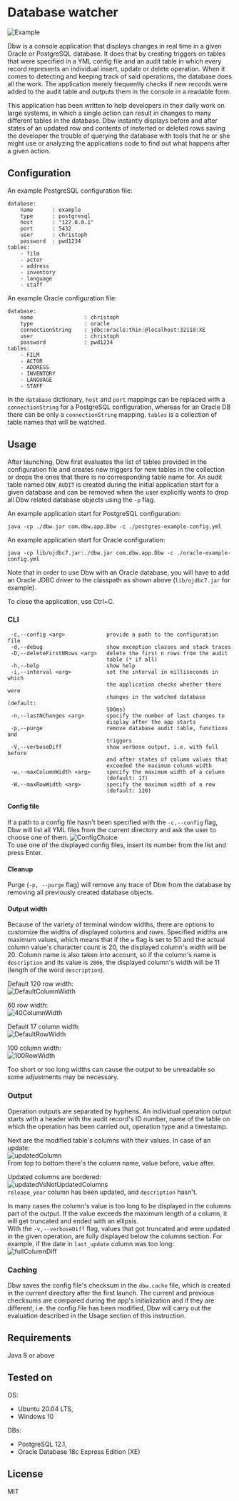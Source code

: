 # Database watcher

![Example](docs/operation_output.png)

Dbw is a console application that displays changes in real time in a given Oracle or PostgreSQL database. It does that by creating triggers on tables that were specified in a YML config file and an audit table in which every record represents an individual insert, update or delete operation. When it comes to detecting and keeping track of said operations, the database does all the work. The application merely frequently checks if new records were added to the audit table and outputs them in the console in a readable form. 

This application has been written to help developers in their daily work on large systems, in which a single action can result in changes to many different tables in the database. Dbw instantly displays before and after states of an updated row and contents of insterted or deleted rows saving the developer the trouble of querying the database with tools that he or she might use or analyzing the applications code to find out what happens after a given action. 

## Configuration

An example PostgreSQL configuration file:
```
database:
    name      : example
    type      : postgresql
    host      : "127.0.0.1"
    port      : 5432
    user      : christoph
    password  : pwd1234
tables:
    - film
    - actor
    - address
    - inventory
    - language
    - staff
```

An example Oracle configuration file:
```
database:
    name                : christoph
    type                : oracle
    connectionString    : jdbc:oracle:thin:@localhost:32118:XE
    user                : christoph
    password            : pwd1234
tables:
    - FILM
    - ACTOR
    - ADDRESS
    - INVENTORY
    - LANGUAGE
    - STAFF
```

In the `database` dictionary, `host` and `port` mappings can be replaced with a `connectionString` for a PostgreSQL configuration, whereas for an Oracle DB there can be only a `connectionString` mapping. 
`tables` is a collection of table names that will be watched.

## Usage

After launching, Dbw first evaluates the list of tables provided in the configuration file and creates new triggers for new tables in the collection or drops the ones that there is no corresponding table name for. An audit table named `DBW_AUDIT` is created during the initial application start for a given database and can be removed when the user explicitly wants to drop all Dbw related database objects using the `-p` flag. 

An example application start for PostgreSQL configuration:
```
java -cp ./dbw.jar com.dbw.app.Dbw -c ./postgres-example-config.yml
```

An example application start for Oracle configuration:
```
java -cp lib/ojdbc7.jar:./dbw.jar com.dbw.app.Dbw -c ./oracle-example-config.yml
```

Note that in order to use Dbw with an Oracle database, you will have to add an Oracle JDBC driver to the classpath as shown above (`lib/ojdbc7.jar` for example).

To close the application, use Ctrl+C.

### CLI

```
 -c,--config <arg>             provide a path to the configuration file
 -d,--debug                    show exception classes and stack traces
 -D,--deleteFirstNRows <arg>   delete the first n rows from the audit
                               table (* if all)
 -h,--help                     show help
 -i,--interval <arg>           set the interval in milliseconds in which
                               the application checks whether there were
                               changes in the watched database (default:
                               500ms)
 -n,--lastNChanges <arg>       specify the number of last changes to
                               display after the app starts
 -p,--purge                    remove database audit table, functions and
                               triggers
 -V,--verboseDiff              show verbose output, i.e. with full before
                               and after states of column values that
                               exceeded the maximum column width
 -w,--maxColumnWidth <arg>     specify the maximum width of a column
                               (default: 17)
 -W,--maxRowWidth <arg>        specify the maximum width of a row
                               (default: 120)
```

#### Config file

If a path to a config file hasn't been specified with the `-c,--config` flag, Dbw will list all YML files from the current directory and ask the user to choose one of them. 
![ConfigChoice](docs/config_choice.png)  
To use one of the displayed config files, insert its number from the list and press Enter.

#### Cleanup

Purge (`-p, --purge` flag) will remove any trace of Dbw from the database by removing all previously created database objects.

#### Output width

Because of the variety of terminal window widths, there are options to customize the widths of displayed columns and rows. Specified widths are maximum values, which means that if the `w` flag is set to 50 and the actual column value's character count is 20, the displayed column's width will be 20. Column name is also taken into account, so if the column's name is `description` and its value is `2006`, the displayed column's width will be 11 (length of the word `description`).

Default 120 row width:  
![DefaultColumnWidth](docs/120_row_width.png)

60 row width:  
![40ColumnWidth](docs/40_row_width.png)

Default 17 column width:  
![DefaultRowWidth](docs/17_column_width.png)

100 column width:  
![100RowWidth](docs/100_column_width.png)

Too short or too long widths can cause the output to be unreadable so some adjustments may be necessary. 

### Output

Operation outputs are separated by hyphens. An individual operation output starts with a header with the audit record's ID number, name of the table on which the operation has been carried out, operation type and a timestamp.

Next are the modified table's columns with their values. In case of an update:  
![updatedColumn](docs/updated_column.png)  
From top to bottom there's the column name, value before, value after. 

Updated columns are bordered:  
![updatedVsNotUpdatedColumns](docs/updated_vs_not_updated_columns.png)  
`release_year` column has been updated, and `description` hasn't.

In many cases the column's value is too long to be displayed in the columns part of the output. If the value exceeds the maximum length of a column, it will get truncated and ended with an ellipsis.  
With the `-v,--verboseDiff` flag, values that got truncated and were updated in the given operation, are fully displayed below the columns section. For example, if the date in `last_update` column was too long:  
![fullColumnDiff](docs/full_column_diff.png)

### Caching

Dbw saves the config file's checksum in the `dbw.cache` file, which is created in the current directory after the first launch. The current and previous checksums are compared during the app's initialization and if they are different, i.e. the config file has been modified, Dbw will carry out the evaluation described in the Usage section of this instruction. 

## Requirements

Java 8 or above

## Tested on

OS:  
  - Ubuntu 20.04 LTS, 
  - Windows 10

DBs:  
  - PostgreSQL 12.1,
  - Oracle Database 18c Express Edition (XE)

## License

MIT
